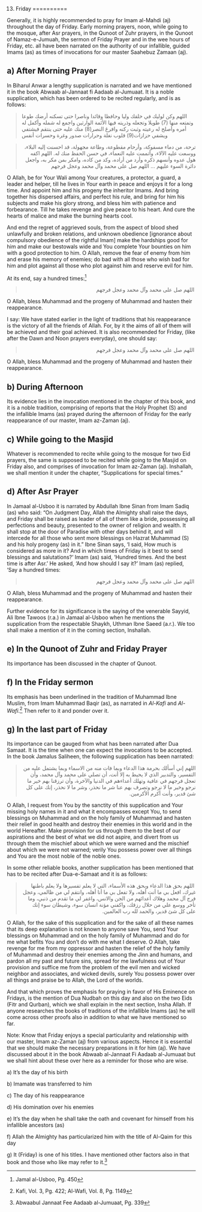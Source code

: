 13. Friday
==========

Generally, it is highly recommended to pray for Imam al-Mahdi (aj)
throughout the day of Friday. Early morning prayers, noon, while going
to the mosque, after Asr prayers, in the Qunoot of Zuhr prayers, in the
Qunoot of Namaz-e-Jumuah, the sermon of Friday Prayer and in the wee
hours of Friday, etc. all have been narrated on the authority of our
infallible, guided Imams (as) as times of invocations for our master
Saahebuz Zamaan (aj).

a) After Morning Prayer
-----------------------

In Biharul Anwar a lengthy supplication is narrated and we have
mentioned it in the book Abwaab al-Jannaat fi Aadaab al-Jumuaat. It is a
noble supplication, which has been ordered to be recited regularly, and
is as follows:

> اللهم وكن لوليك في خلقك وليا وحافظا وقائدا وناصرا حتى تسكنه أرضك طوعا
> وتمتعه منها (7) طويلا وتجعله وذريته فيها الأئمة الوارثين واجمع له شمله
> وأكمل له أمره وأصلح له رعيته وثبت ركنه وافرغ النصر(8) منك عليه حتى
> ينتقم فيشتفي ويشفي حزازات(9) قلوب نغلة وحرارات صدور وغرة وحسرات أنفس
<blockquote dir="rtl">
  <p>
ترحة، من دماء مسفوكة، وأرحام مقطوعة، وطاعة مجهولة، قد احسنت إليه
البلاء، ووسعت عليه الآلاء، وأتممت عليه النعماء، في حسن الحفظ منك له.
اللهم اكفه هول عدوه وأنسهم ذكره وأرد من أراده، وكد من كاده، وامكر بمن
مكر به، واجعل دائرة السوء عليهم ... اللهم صل على محمد وآل محمد وعجل
فرجهم 
  </p>
</blockquote>

O Allah, be for Your Wali among Your creatures, a protector, a guard, a
leader and helper, till he lives in Your earth in peace and enjoys it
for a long time. And appoint him and his progeny the inheritor Imams.
And bring together his dispersed affairs, and perfect his rule, and
bring for him his subjects and make his glory strong, and bless him with
patience and forbearance. Till he takes revenge and give peace to his
heart. And cure the hearts of malice and make the burning hearts cool.

And end the regret of aggrieved souls, from the aspect of blood shed
unlawfully and broken relations, and unknown obedience [ignorance about
compulsory obedience of the rightful Imam] make the hardships good for
him and make our bestowals wide and You complete Your bounties on him
with a good protection to him. O Allah, remove the fear of enemy from
him and erase his memory of enemies; do bad with all those who wish bad
for him and plot against all those who plot against him and reserve evil
for him.

At its end, say a hundred times:[^1]

<blockquote dir="rtl">
  <p>
 اللهم صل على محمد وآل محمد وعجل فرجهم
  </p>
</blockquote>

O Allah, bless Muhammad and the progeny of Muhammad and hasten their
reappearance.

I say: We have stated earlier in the light of traditions that his
reappearance is the victory of all the friends of Allah. For, by it the
aims of all of them will be achieved and their goal achieved. It is also
recommended for Friday, (like after the Dawn and Noon prayers everyday),
one should say:

<blockquote dir="rtl">
  <p>
 اللهم صل على محمد وآل محمد وعجل فرجهم
  </p>
</blockquote>

O Allah, bless Muhammad and the progeny of Muhammad and hasten their
reappearance.

b) During Afternoon
-------------------

Its evidence lies in the invocation mentioned in the chapter of this
book, and it is a noble tradition, comprising of reports that the Holy
Prophet (S) and the infallible Imams (as) prayed during the afternoon of
Friday for the early reappearance of our master, Imam az-Zaman (aj).

c) While going to the Masjid
----------------------------

Whatever is recommended to recite while going to the mosque for two Eid
prayers, the same is supposed to be recited while going to the Masjid on
Friday also, and comprises of invocation for Imam az-Zaman (aj).
Inshallah, we shall mention it under the chapter, “Supplications for
special times.”

d) After Asr Prayer
-------------------

In Jamaal al-Usboo it is narrated by Abdullah Ibne Sinan from Imam Sadiq
(as) who said: “On Judgment Day, Allah the Almighty shall raise the
days, and Friday shall be raised as leader of all of them like a bride,
possessing all perfections and beauty, presented to the owner of
religion and wealth. It shall stop at the door of Paradise with other
days behind it, and will intercede for all those who sent more blessings
on Hazrat Muhammad (S) and his holy progeny (as) in it.” Ibne Sinan
says, ‘I said, How much is considered as more in it? And in which times
of Friday is it best to send blessings and salutations?’ Imam (as) said,
‘Hundred times. And the best time is after Asr.’ He asked, ‘And how
should I say it?’ Imam (as) replied, ‘Say a hundred times:

<blockquote dir="rtl">
  <p>
 اللهم صل على محمد وآل محمد وعجل فرجهم
  </p>
</blockquote>

O Allah, bless Muhammad and the progeny of Muhammad and hasten their
reappearance.

Further evidence for its significance is the saying of the venerable
Sayyid, Ali Ibne Tawoos (r.a.) in Jamaal al-Usboo when he mentions the
supplication from the respectable Shaykh, Uthman Ibne Saeed (a.r.). We
too shall make a mention of it in the coming section, Inshallah.

e) In the Qunoot of Zuhr and Friday Prayer
------------------------------------------

Its importance has been discussed in the chapter of Qunoot.

f) In the Friday sermon
-----------------------

Its emphasis has been underlined in the tradition of Muhammad Ibne
Muslim, from Imam Muhammad Baqir (as), as narrated in *Al-Kafi* and
*Al-Wafi*.[^2] Then refer to it and ponder over it.

g) In the last part of Friday
-----------------------------

Its importance can be gauged from what has been narrated after Dua
Samaat. It is the time when one can expect the invocations to be
accepted. In the book Jamalus Saliheen, the following supplication has
been narrated:

<blockquote dir="rtl">
  <p>
اللهم إني أسألك بحرمة هذا الدعاء وبما فات منه من الاسماء وبما يشتمل
عليه من التفسير، والتدبير الذي لا يحيط به إلا أنت، أن تصلي على محمد
وآل محمد، وأن تعجل فرجهم في عافية وتهلك أعداءهم في الدنيا والآخرة، وأن
ترزقنا بهم خير ما نرجو وخير ما لا نرجو وتصرف بهم عنا شر ما نحذر، وشر
ما لا نحذر، إنك على كل شئ قدير، وأنت أكرم الأكرمين.
  </p>
</blockquote>

O Allah, I request from You by the sanctity of this supplication and
Your missing holy names in it and what it encompasses except You, to
send blessings on Muhammad and on the holy family of Muhammad and hasten
their relief in good health and destroy their enemies in this world and
in the world Hereafter. Make provision for us through them to the best
of our aspirations and the best of what we did not aspire, and divert
from us through them the mischief about which we were warned and the
mischief about which we were not warned; verily You possess power over
all things and You are the most noble of the noble ones.

In some other reliable books, another supplication has been mentioned
that has to be recited after Dua-e-Samaat and it is as follows:

<blockquote dir="rtl">
  <p>
 اللهم بحق هذا الدعاء وبحق هذه الأسماء، التي لا يعلم تفسيرها ولا يعلم
باطنها غيرك، افعل بي ما أنت أهله، ولا تفعل بي ما أنا أهله، وانتقم لي
من ظالمي، وعجل فرج آل محمد وهلاك أعدائهم من الجن والانس، واغفر لي ما
تقدم من ذنبي، وما تأخر ووسع علي من حلال رزقك، واكفني مؤنة انسان سوء،
وشيطان سوء إنك على كل شئ قدير، والحمد لله رب العالمين.
  </p>
</blockquote>

O Allah, for the sake of this supplication and for the sake of all these
names that its deep explanation is not known to anyone save You, send
Your blessings on Muhammad and on the holy family of Muhammad and do for
me what befits You and don’t do with me what I deserve. O Allah, take
revenge for me from my oppressor and hasten the relief of the holy
family of Muhammad and destroy their enemies among the Jinn and humans,
and pardon all my past and future sins, spread for me lawfulness out of
Your provision and suffice me from the problem of the evil men and
wicked neighbor and associates, and wicked devils, surely You possess
power over all things and praise be to Allah, the Lord of the worlds.

And that which proves the emphasis for praying in favor of His Eminence
on Fridays, is the mention of Dua Nudbah on this day and also on the two
Eids (Fitr and Qurban), which we shall explain in the next section,
Insha Allah. If anyone researches the books of traditions of the
infallible Imams (as) he will come across other proofs also in addition
to what we have mentioned so far.

Note: Know that Friday enjoys a special particularity and relationship
with our master, Imam az-Zaman (aj) from various aspects. Hence it is
essential that we should make the necessary preparations in it for him
(aj). We have discussed about it in the book Abwaab al-Jannaat Fi Aadaab
al-Jumuaat but we shall hint about these over here as a reminder for
those who are wise.

a) It’s the day of his birth

b) Imamate was transferred to him

c) The day of his reappearance

d) His domination over his enemies

e) It’s the day when he shall take the oath and covenant for himself
from his infallible ancestors (as)

f) Allah the Almighty has particularized him with the title of Al-Qaim
for this day

g) It (Friday) is one of his titles. I have mentioned other factors also
in that book and those who like may refer to it.[^3]

[^1]: Jamal al-Usboo, Pg. 450

[^2]: Kafi, Vol. 3, Pg. 422; Al-Wafi, Vol. 8, Pg. 1149

[^3]: Abwaabul Jannaat Fee Aadaab al-Jumuaat, Pg. 339



